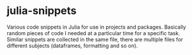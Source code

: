 # julia-snippets

Various code snippets in Julia for use in projects and packages. Basically random pieces of code I needed at a particular time for a specific task. Similar snippets are collected in the same file, there are multiple files for different subjects (dataframes, formatting and so on).